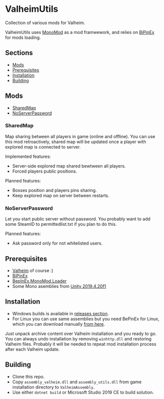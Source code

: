# ValheimUtils

Collection of various mods for Valheim.

ValheimUtils uses [MonoMod](https://github.com/MonoMod/MonoMod) as a mod framwework, and relies on [BiPinEx](https://github.com/BepInEx/BepInEx) for mods loading.

## Sections

* [Mods](#mods)
* [Prerequisites](#prerequisites)
* [Installation](#installation)
* [Building](#building)

## Mods

* [SharedMap](#sharedmap)
* [NoServerPassword](#noserverpassword)

### SharedMap

Map sharing between all players in game (online and offline). You can use this mod retroactively, shared map will be updated once a player with explored map is connected to server.

Implemented features:
* Server-side explored map shared bewtween all players.
* Forced players public positions.

Planned features:
* Bosses position and players pins sharing.
* Keep explored map on server between restarts.

### NoServerPassword

Let you start public server without password. You probably want to add some SteamID to permittedlist.txt if you plan to do this.

Planned features:
* Ask password only for not whitelisted users.

## Prerequisites

* [Valheim](https://www.valheimgame.com/) of course :)
* [BiPinEx](https://github.com/BepInEx/BepInEx)
* [BepInEx.MonoMod.Loader](https://github.com/BepInEx/BepInEx.MonoMod.Loader)
* Some Mono asemblies from [Unity 2019.4.20f1](https://unity3d.com/unity/qa/lts-releases?version=2019.4)

## Installation

* Windows builds is available in [releases section](https://github.com/glcoder/ValheimUtils/releases).
* For Linux you can use same assemblies but you need BePinEx for Linux, which you can download manually [from here](https://github.com/BepInEx/BepInEx/releases).

Just unpack archive content over Valheim installation and you ready to go. You can always undo installation by removing `winhttp.dll` and restoring Valheim files. Probably it will be needed to repeat mod installation process after each Valheim update.

## Building

* Clone this repo.
* Copy `assembly_valheim.dll` and `assembly_utils.dll` from game installation directory to `ValheimAssembly`.
* Use either `dotnet build` or Microsoft Studio 2019 CE to build solution.
